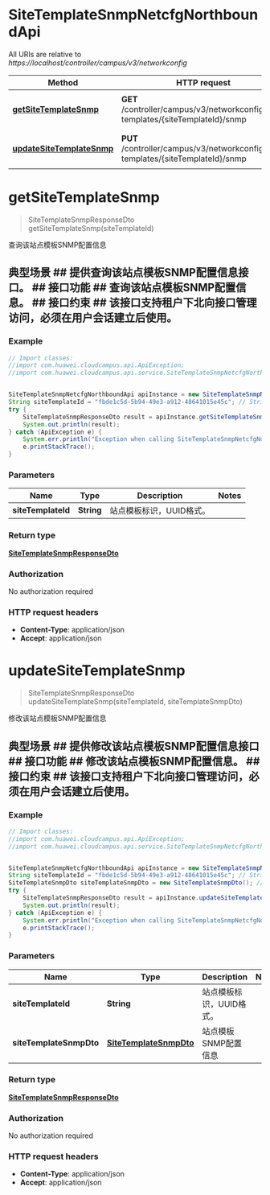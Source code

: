 # SiteTemplateSnmpNetcfgNorthboundApi

All URIs are relative to *https://localhost/controller/campus/v3/networkconfig*

Method | HTTP request | Description
------------- | ------------- | -------------
[**getSiteTemplateSnmp**](SiteTemplateSnmpNetcfgNorthboundApi.md#getSiteTemplateSnmp) | **GET** /controller/campus/v3/networkconfig/site-templates/{siteTemplateId}/snmp | 查询该站点模板SNMP配置信息
[**updateSiteTemplateSnmp**](SiteTemplateSnmpNetcfgNorthboundApi.md#updateSiteTemplateSnmp) | **PUT** /controller/campus/v3/networkconfig/site-templates/{siteTemplateId}/snmp | 修改该站点模板SNMP配置信息


<a name="getSiteTemplateSnmp"></a>
# **getSiteTemplateSnmp**
> SiteTemplateSnmpResponseDto getSiteTemplateSnmp(siteTemplateId)

查询该站点模板SNMP配置信息

## 典型场景 ##   提供查询该站点模板SNMP配置信息接口。 ## 接口功能 ##   查询该站点模板SNMP配置信息。 ## 接口约束 ##   该接口支持租户下北向接口管理访问，必须在用户会话建立后使用。 

### Example
```java
// Import classes:
//import com.huawei.cloudcampus.api.ApiException;
//import com.huawei.cloudcampus.api.service.SiteTemplateSnmpNetcfgNorthboundApi;


SiteTemplateSnmpNetcfgNorthboundApi apiInstance = new SiteTemplateSnmpNetcfgNorthboundApi();
String siteTemplateId = "fbde1c5d-5b94-49e3-a912-48641015e45c"; // String | 站点模板标识，UUID格式。
try {
    SiteTemplateSnmpResponseDto result = apiInstance.getSiteTemplateSnmp(siteTemplateId);
    System.out.println(result);
} catch (ApiException e) {
    System.err.println("Exception when calling SiteTemplateSnmpNetcfgNorthboundApi#getSiteTemplateSnmp");
    e.printStackTrace();
}
```

### Parameters

Name | Type | Description  | Notes
------------- | ------------- | ------------- | -------------
 **siteTemplateId** | **String**| 站点模板标识，UUID格式。 |

### Return type

[**SiteTemplateSnmpResponseDto**](SiteTemplateSnmpResponseDto.md)

### Authorization

No authorization required

### HTTP request headers

 - **Content-Type**: application/json
 - **Accept**: application/json

<a name="updateSiteTemplateSnmp"></a>
# **updateSiteTemplateSnmp**
> SiteTemplateSnmpResponseDto updateSiteTemplateSnmp(siteTemplateId, siteTemplateSnmpDto)

修改该站点模板SNMP配置信息

## 典型场景 ##   提供修改该站点模板SNMP配置信息接口 ## 接口功能 ##   修改该站点模板SNMP配置信息。 ## 接口约束 ##   该接口支持租户下北向接口管理访问，必须在用户会话建立后使用。 

### Example
```java
// Import classes:
//import com.huawei.cloudcampus.api.ApiException;
//import com.huawei.cloudcampus.api.service.SiteTemplateSnmpNetcfgNorthboundApi;


SiteTemplateSnmpNetcfgNorthboundApi apiInstance = new SiteTemplateSnmpNetcfgNorthboundApi();
String siteTemplateId = "fbde1c5d-5b94-49e3-a912-48641015e45c"; // String | 站点模板标识，UUID格式。
SiteTemplateSnmpDto siteTemplateSnmpDto = new SiteTemplateSnmpDto(); // SiteTemplateSnmpDto | 站点模板SNMP配置信息
try {
    SiteTemplateSnmpResponseDto result = apiInstance.updateSiteTemplateSnmp(siteTemplateId, siteTemplateSnmpDto);
    System.out.println(result);
} catch (ApiException e) {
    System.err.println("Exception when calling SiteTemplateSnmpNetcfgNorthboundApi#updateSiteTemplateSnmp");
    e.printStackTrace();
}
```

### Parameters

Name | Type | Description  | Notes
------------- | ------------- | ------------- | -------------
 **siteTemplateId** | **String**| 站点模板标识，UUID格式。 |
 **siteTemplateSnmpDto** | [**SiteTemplateSnmpDto**](SiteTemplateSnmpDto.md)| 站点模板SNMP配置信息 |

### Return type

[**SiteTemplateSnmpResponseDto**](SiteTemplateSnmpResponseDto.md)

### Authorization

No authorization required

### HTTP request headers

 - **Content-Type**: application/json
 - **Accept**: application/json

